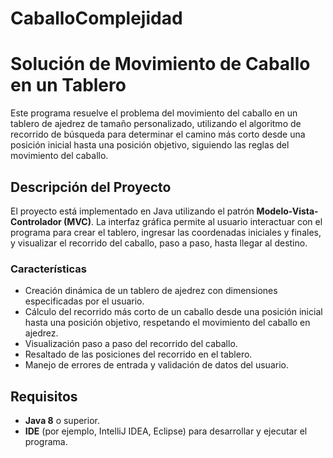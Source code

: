 # CaballoComplejidad
 
# Solución de Movimiento de Caballo en un Tablero

Este programa resuelve el problema del movimiento del caballo en un tablero de ajedrez de tamaño personalizado, utilizando el algoritmo de recorrido de búsqueda para determinar el camino más corto desde una posición inicial hasta una posición objetivo, siguiendo las reglas del movimiento del caballo.

## Descripción del Proyecto

El proyecto está implementado en Java utilizando el patrón **Modelo-Vista-Controlador (MVC)**. La interfaz gráfica permite al usuario interactuar con el programa para crear el tablero, ingresar las coordenadas iniciales y finales, y visualizar el recorrido del caballo, paso a paso, hasta llegar al destino.

### Características
- Creación dinámica de un tablero de ajedrez con dimensiones especificadas por el usuario.
- Cálculo del recorrido más corto de un caballo desde una posición inicial hasta una posición objetivo, respetando el movimiento del caballo en ajedrez.
- Visualización paso a paso del recorrido del caballo.
- Resaltado de las posiciones del recorrido en el tablero.
- Manejo de errores de entrada y validación de datos del usuario.

## Requisitos

- **Java 8** o superior.
- **IDE** (por ejemplo, IntelliJ IDEA, Eclipse) para desarrollar y ejecutar el programa.
